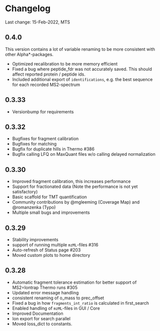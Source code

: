# Changelog

Last change: 15-Feb-2022, MTS


## 0.4.0
This version contains a lot of variable renaming to be more consistent with other Alpha*-packages.
* Optimized recalibration to be more memory efficient
* Fixed a bug where peptide_fdr was not accurately saved. This should affect reported protein / peptide ids.
* Included additional export of `identifications`, e.g. the best sequence for each recorded MS2-spectrum

## 0.3.33
* Versionbump for requirements

## 0.3.32
* Bugfixes for fragment calibration
* Bugfixes for matching
* Bugfix for duplicate hills in Thermo  #386
* Bugfix calling LFQ on MaxQuant files w/o calling delayed normalization

## 0.3.30
* Improved fragment calibration, this increases performance
* Support for fractionated data (Note the performance is not yet satisfactory)
* Basic scaffold for TMT quantification
* Community contributions by @mgleeming (Coverage Map) and @romanzenka (Typo)
* Multiple small bugs and improvements

## 0.3.29
* Stability improvements
* support of running multiple `mzML`-files #316
* Auto-refresh of Status page #203
* Moved custom plots to home directory

## 0.3.28
* Automatic fragment tolerance estimation for better support of MS2=Iontrap Thermo runs #305
* Updated error message handling
* consistent renaming of o_mass to prec_offset
* Fixed a bug in how `fragments_int_ratio` is calculated in first_search
* Enabled handling of `mzML`-files in GUI / Core
* Improved Documentation
* Ion export for search parallel
* Moved loss_dict to constants.
